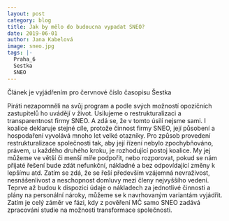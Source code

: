 ```yaml
---
layout: post
category: blog
title: Jak by mělo do budoucna vypadat SNEO?
date: 2019-06-01
author: Jana Kabelová
image: sneo.jpg
tags: |-
  Praha_6
  Sestka
  SNEO
---
```

Článek je vyjádřením pro červnové číslo časopisu Šestka

Piráti nezapomněli na svůj program a podle svých možností opozičních zastupitelů ho uvádějí v život. Usilujeme o restrukturalizaci a transparentnost firmy SNEO. A zdá se, že v tomto úsilí nejsme sami. I koalice deklaruje  stejné cíle, protože činnost firmy SNEO, její působení a hospodaření vyvolává mnoho let velké otazníky. Pro způsob provedení restrukturalizace společnosti tak, aby její řízení nebylo zpochybňováno, právem, u každého druhého kroku, je rozhodující postoj koalice. My jej můžeme ve větší či menší míře podpořit, nebo rozporovat, pokud se nám přijaté řešení bude zdát nefunkční, nákladné a bez odpovídající změny k lepšímu atd. Zatím se zdá, že se řeší především vzájemná nevraživost, nesnášenlivost a neschopnost domluvy mezi členy nejvyššího vedení. Teprve až budou k dispozici údaje o nákladech za jednotlivé činnosti a plány na personální nároky, můžeme se k navrhovaným variantám vyjádřit. Zatím je celý záměr ve fázi, kdy z pověření MČ samo SNEO zadává zpracování studie na možnosti transformace společnosti.
